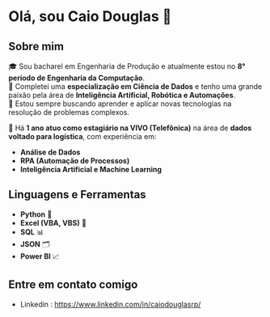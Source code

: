 # Olá, sou Caio Douglas 👋

## Sobre mim
🎓 Sou bacharel em Engenharia de Produção e atualmente estou no **8° período de Engenharia da Computação**.  
🔬 Completei uma **especialização em Ciência de Dados** e tenho uma grande paixão pela área de **Inteligência Artificial, Robótica e Automações**.  
🚀 Estou sempre buscando aprender e aplicar novas tecnologias na resolução de problemas complexos.  

💼 Há **1 ano atuo como estagiário na VIVO (Telefônica)** na área de **dados voltado para logística**, com experiência em:  
- **Análise de Dados**  
- **RPA (Automação de Processos)**  
- **Inteligência Artificial e Machine Learning**  

## Linguagens e Ferramentas
- **Python** 🐍  
- **Excel (VBA, VBS)** 📑  
- **SQL** 📊  
- **JSON** 🗂️  
- **Power BI** 📈  

## Entre em contato comigo
- Linkedin : https://www.linkedin.com/in/caiodouglasrp/
